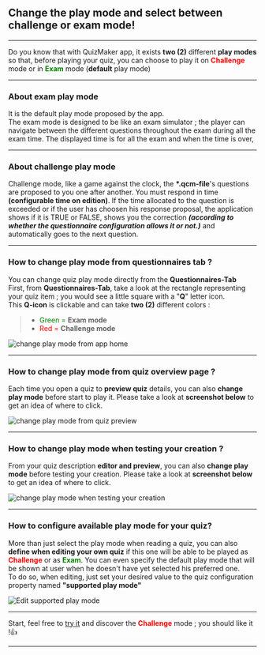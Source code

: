 ## Change the play mode and select between challenge or exam mode!

---
Do you know that with QuizMaker app, it exists **two (2)** different **play modes** so that, before playing your quiz, you can choose to play it on <span style="color:red">**Challenge**</span> mode or in <span style="color:green">**Exam**</span> mode (**default** play mode)

---
### About exam play mode
It is the default play mode proposed by the app.  
The exam mode is designed to be like an exam simulator ; the player can navigate between the different questions throughout the exam during all the exam time. The displayed time is for all the exam and when the time is over, 

---

### About challenge play mode
Challenge mode, like a game against the clock, the **\*.qcm-file**'s questions are proposed to you one after another. You must respond in time **(configurable time on edition)**. If the time allocated to the question is exceeded or if the user has choosen his response proposal, the application shows if it is TRUE or FALSE, shows you the correction _**(according to whether the questionnaire configuration allows it or not.)**_ and automatically goes to the next question.  

---

### How to change play mode from questionnaires tab ?
You can change quiz play mode directly from the **Questionnaires-Tab**  
First, from **Questionnaires-Tab**, take a look at the rectangle representing your quiz item ; you would see a little square with a "**Q**" letter icon.  
This **Q-icon** is clickable and can take **two (2)** different colors :  

>* <span style="color:green">Green =</span> **Exam mode**  
>* <span style="color:red">Red =</span> **Challenge mode**  

![change play mode from app home][picture1]  

---

### How to change play mode from quiz overview page ?
Each time you open a quiz to **preview quiz** details, you can also **change play mode** before start to play it. Please take a look at **screenshot below** to get an idea of where to click.  

![change play mode from quiz preview][picture2]  

---

### How to change play mode when testing your creation ?
From your quiz description **editor and preview**, you can also **change play mode** before testing your creation. Please take a look at **screenshot below** to get an idea of where to click.  

![change play mode when testing your creation][picture3]  

---

### How to configure available play mode for your quiz?
More than just select the play mode when reading a quiz, you can also **define when editing your own quiz** if this one will be able to be played as <span style="color:red">**Challenge**</span> or as <span style="color:green">**Exam**</span>. You can even specify the default play mode that will be shown at user when he doesn't have yet selected his preferred one.  
To do so, when editing, just set your desired value to the quiz configuration property named **"supported play mode"**  

![Edit supported play mode][picture4]  

---
Start, feel free to [try it][call_to_action] and discover the <span style="color:red">**Challenge**</span> mode ; you should like it !👍  

---


[picture1]: https://qcmmaker.qmakertech.com/notifications/play-modes/resources/picture1.png
[picture2]: https://qcmmaker.qmakertech.com/notifications/play-modes/resources/picture2.png
[picture3]: https://qcmmaker.qmakertech.com/notifications/play-modes/resources/picture3.png
[picture4]: https://qcmmaker.qmakertech.com/notifications/play-modes/resources/picture4.png
[call_to_action]: qcmmaker://activities/HomeActivity
[challenge_mode_details]: https://github.com/Q-maker/document-qmaker-specifications/blob/master/FAQ/apps/Android/en/challenge_mode.md
[GooglePlay]: https://play.google.com/store/apps/details?id=com.devup.qcm.maker
